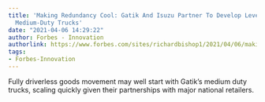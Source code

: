 ```yaml
---
title: 'Making Redundancy Cool: Gatik And Isuzu Partner To Develop Level 4 Capable
  Medium-Duty Trucks'
date: "2021-04-06 14:29:22"
author: Forbes - Innovation
authorlink: https://www.forbes.com/sites/richardbishop1/2021/04/06/making-redundancy-cool-gatik-and-isuzu-partner-to-develop-level-4-capable-medium-duty-trucks/
tags:
- Forbes-Innovation
---
```

Fully driverless goods movement may well start with Gatik’s medium duty trucks, scaling quickly given their partnerships with major national retailers.